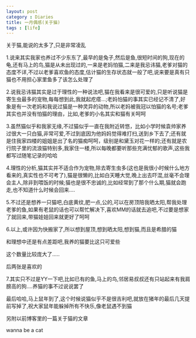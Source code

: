 ```yaml
---
layout: post
category : Diaries
title: 一月偶感(关于猫)
tags : [life]
---
```



关于猫,能说的太多了,只是非常凌乱
 
1.说来其实我家也养过不少东东了,最早的是兔子,然后是鱼,很短时间的狗,现在的龟,还有马上的鸟,猫是从未出现过的,一来是老妈怕猫,二来是我忌讳猫,老爹对猫的态度不详,不过以老爹喜欢鱼的态度,估计猫的生存状态就一般了吧,说来要是真有只猫也不用担心家里鱼多了该怎么处理了
 
2.说我忌讳猫其实是过于理性的一种说法吧,猫在我看来是很可爱的,只是听说猫是寄生虫最多的宠物,每每想到此,我就起疙瘩...;老妈怕猫的事其实已经记不清了,好象是有一次老妈和我说过猫是一种灵异的动物,所以老妈被我冠以怕猫的名号;老爹其实也并没有怕猫的理由，比如,老爹的小名其实和猫有关呵呵
 
3.虽然猫似乎和我家无缘,不过猫似乎一直在我附近转悠，比如小学时候袁帅家养过很大一只白猫,非常可爱,不过到底因为他妈妈觉得难打扫,送到乡下去了;还有就是住我家四楼的姐姐是出了名的猫痴呵呵，级别是和黛玉对花一样的;还有就是农行院子里的流浪猫特别多,我家住一楼,所以每晚都要听那些充满忧郁的歌声,这些我都写过随笔记录的哈哈
 
4.理性的分析,猫其实并不适合作为宠物,除去寄生虫多(这也是我很小时候什么地方看来的,真实性也不可考了),猫是很懒的,比如白天睡大觉,晚上出去吓混,丝毫不会理会主人,除非到喂饭的时候;猫也是很不忠诚的,比如经常到了那个什么期,猫就会跑走,也不知道什么时候会回来....
 
5.不过还是想养一只猫吧,白底黄纹,肥一点,公的,可以在房顶陪我晒太阳,帮我处理老爹的鱼,如果有老鼠的话也可以帮忙解决下,喜欢MM的话就去追吧,不过要是想家了就回来,带猫娃娃回来就更好了呵呵
 
6.以上,或许因为快搬家了,所以想到屋顶,想到晒太阳,想到猫,而且是希腊的猫

和理想中还是有点差距吧,我养的猫要比这只可爱些

这个数量比较庞大了.....
 

后两张是喜欢的
 
7.其实只不过是YY一下吧,比如已有的鱼,马上的鸟,邻居易叔叔还有只站起来有我肩膀高的狗....养猫的事不过说说罢了
 
 
最后哈哈,马上鼠年到了,这个时候说猫似乎不是很吉利吧,就放在猪年的最后几天提前写掉了,祝大家鼠年能躲掉所有不快乐,像老鼠遇不到猫
 
另附以前博客里的一篇关于猫的文章
 
wanna be a cat
